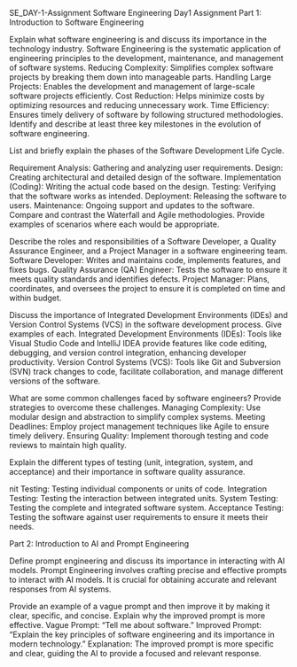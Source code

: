SE_DAY-1-Assignment
Software Engineering Day1 Assignment
Part 1: Introduction to Software Engineering


Explain what software engineering is and discuss its importance in the technology industry.
Software Engineering is the systematic application of engineering principles to the development, maintenance, and management of software systems. 
Reducing Complexity: Simplifies complex software projects by breaking them down into manageable parts.
Handling Large Projects: Enables the development and management of large-scale software projects efficiently.
Cost Reduction: Helps minimize costs by optimizing resources and reducing unnecessary work.
Time Efficiency: Ensures timely delivery of software by following structured methodologies.
Identify and describe at least three key milestones in the evolution of software engineering.


List and briefly explain the phases of the Software Development Life Cycle.

Requirement Analysis: Gathering and analyzing user requirements.
Design: Creating architectural and detailed design of the software.
Implementation (Coding): Writing the actual code based on the design.
Testing: Verifying that the software works as intended.
Deployment: Releasing the software to users.
Maintenance: Ongoing support and updates to the software.
Compare and contrast the Waterfall and Agile methodologies. Provide examples of scenarios where each would be appropriate.


Describe the roles and responsibilities of a Software Developer, a Quality Assurance Engineer, and a Project Manager in a software engineering team.
Software Developer: Writes and maintains code, implements features, and fixes bugs.
Quality Assurance (QA) Engineer: Tests the software to ensure it meets quality standards and identifies defects.
Project Manager: Plans, coordinates, and oversees the project to ensure it is completed on time and within budget.

Discuss the importance of Integrated Development Environments (IDEs) and Version Control Systems (VCS) in the software development process. Give examples of each.
Integrated Development Environments (IDEs): Tools like Visual Studio Code and IntelliJ IDEA provide features like code editing, debugging, and version control integration, enhancing developer productivity.
Version Control Systems (VCS): Tools like Git and Subversion (SVN) track changes to code, facilitate collaboration, and manage different versions of the software.

What are some common challenges faced by software engineers? Provide strategies to overcome these challenges.
Managing Complexity: Use modular design and abstraction to simplify complex systems.
Meeting Deadlines: Employ project management techniques like Agile to ensure timely delivery.
Ensuring Quality: Implement thorough testing and code reviews to maintain high quality.

Explain the different types of testing (unit, integration, system, and acceptance) and their importance in software quality assurance.

nit Testing: Testing individual components or units of code.
Integration Testing: Testing the interaction between integrated units.
System Testing: Testing the complete and integrated software system.
Acceptance Testing: Testing the software against user requirements to ensure it meets their needs.


Part 2: Introduction to AI and Prompt Engineering


Define prompt engineering and discuss its importance in interacting with AI models.
Prompt Engineering involves crafting precise and effective prompts to interact with AI models. It is crucial for obtaining accurate and relevant responses from AI systems.

Provide an example of a vague prompt and then improve it by making it clear, specific, and concise. Explain why the improved prompt is more effective.
Vague Prompt: “Tell me about software.”
Improved Prompt: “Explain the key principles of software engineering and its importance in modern technology.”
Explanation: The improved prompt is more specific and clear, guiding the AI to provide a focused and relevant response.
